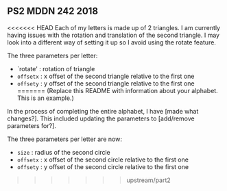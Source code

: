 ## PS2 MDDN 242 2018

<<<<<<< HEAD
Each of my letters is made up of 2 triangles. I am currently having issues with the rotation and translation of the second triangle. I may look into a different way of setting it up so I avoid using the rotate feature. 

The three parameters per letter:
  * `rotate' : rotation of triangle
  * `offsetx` : x offset of the second triangle relative to the first one
  * `offsety` : y offset of the second triangle relative to the first one
=======
(Replace this README with information about your alphabet. This is an example.)

In the process of completing the entire alphabet, I have [made what changes?].
This included updating the parameters to [add/remove parameters for?].

The three parameters per letter are now:
  * `size` : radius of the second circle
  * `offsetx` : x offset of the second circle relative to the first one
  * `offsety` : y offset of the second circle relative to the first one
>>>>>>> upstream/part2

